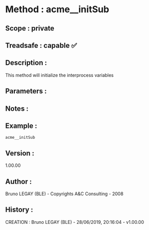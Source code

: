 ﻿# **Method :** acme__initSub
## **Scope :** private
## **Treadsafe :** capable ✅ 
## **Description :** 
This method will initialize the interprocess variables
## **Parameters :** 
## **Notes :** 

## **Example :** 
```
acme__initSub
```
## **Version :** 
1.00.00
## **Author :** 
Bruno LEGAY (BLE) - Copyrights A&C Consulting - 2008
## **History :** 
 CREATION : Bruno LEGAY (BLE) - 28/06/2019, 20:16:04 - v1.00.00
